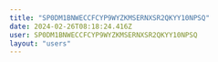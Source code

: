 ```yaml
---
title: "SP0DM1BNWECCFCYP9WYZKMSERNXSR2QKYY10NPSQ"
date: 2024-02-26T08:18:24.416Z
user: SP0DM1BNWECCFCYP9WYZKMSERNXSR2QKYY10NPSQ
layout: "users"
---
```

    